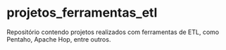 # projetos_ferramentas_etl
Repositório contendo projetos realizados com ferramentas de ETL, como Pentaho, Apache Hop, entre outros.
